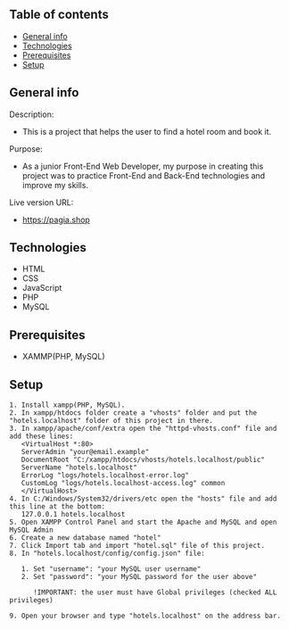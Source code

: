 ## Table of contents

- [General info](#general-info)
- [Technologies](#technologies)
- [Prerequisites](#prerequisites)
- [Setup](#setup)

## General info

Description:
  - This is a project that helps the user to find a hotel room and book it.

Purpose:
 - As a junior Front-End Web Developer, my purpose in creating this project was to practice Front-End and Back-End technologies and improve my skills.

Live version URL:
 - https://pagia.shop

## Technologies

- HTML
- CSS
- JavaScript
- PHP
- MySQL

## Prerequisites

- XAMMP(PHP, MySQL)

## Setup
```
1. Install xampp(PHP, MySQL).
2. In xampp/htdocs folder create a "vhosts" folder and put the "hotels.localhost" folder of this project in there.
3. In xampp/apache/conf/extra open the "httpd-vhosts.conf" file and add these lines:
   <VirtualHost *:80>
   ServerAdmin "your@email.example"
   DocumentRoot "C:/xampp/htdocs/vhosts/hotels.localhost/public"
   ServerName "hotels.localhost"
   ErrorLog "logs/hotels.localhost-error.log"
   CustomLog "logs/hotels.localhost-access.log" common
   </VirtualHost>
4. In C:/Windows/System32/drivers/etc open the "hosts" file and add this line at the bottom:
   127.0.0.1 hotels.localhost
5. Open XAMPP Control Panel and start the Apache and MySQL and open MySQL Admin
6. Create a new database named "hotel"
7. Click Import tab and import "hotel.sql" file of this project.
8. In "hotels.localhost/config/config.json" file:

   1. Set "username": "your MySQL user username"
   2. Set "password": "your MySQL password for the user above"

      !IMPORTANT: the user must have Global privileges (checked ALL privileges)

9. Open your browser and type "hotels.localhost" on the address bar.
```
